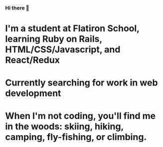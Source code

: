 ### Hi there 👋

<!--
**slaydenriley/slaydenriley** is a ✨ _special_ ✨ repository because its `README.md` (this file) appears on your GitHub profile.

Here are some ideas to get you started:

- 🔭 I’m currently working on ...
- 🌱 I’m currently learning ...
- 👯 I’m looking to collaborate on ...
- 🤔 I’m looking for help with ...
- 💬 Ask me about ...
- 📫 How to reach me: ...
- 😄 Pronouns: ...
- ⚡ Fun fact: ...
-->
# I'm a student at Flatiron School, learning Ruby on Rails, HTML/CSS/Javascript, and React/Redux
# Currently searching for work in web development
# When I'm not coding, you'll find me in the woods: skiing, hiking, camping, fly-fishing, or climbing.
